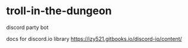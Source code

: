 # troll-in-the-dungeon
discord party bot

docs for discord.io library
https://izy521.gitbooks.io/discord-io/content/
